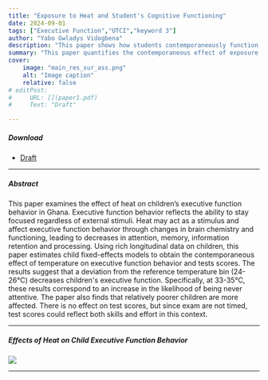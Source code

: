 ```yaml
---
title: "Exposure to Heat and Student's Cognitive Functioning" 
date: 2024-09-01
tags: ["Executive Function","UTCI","keyword 3"]
author: "Yabo Gwladys Vidogbena"
description: "This paper shows how students contemporaneously function under hot temperatures in the context of a developing country." 
summary: "This paper quantifies the contemporaneous effect of exposure to hot temperatures for children in developing countries using a novel longitudinal dataset and UTCI (temperature perceived) data." 
cover:
    image: "main_res_sur_ass.png"
    alt: "Image caption"
    relative: false
# editPost:
#     URL: [](paper1.pdf)
#     Text: "Draft"

---
```


<!-- --- -->

##### Download

+ [Draft](paper1.pdf)
<!-- + [Online appendix](appendix1.pdf) -->
<!-- + [Code and data](https://github.com/pmichaillat/job-rationing) -->

---

##### Abstract

This paper examines the effect of heat on children’s executive function behavior in Ghana. Executive function behavior reflects the ability to stay focused regardless of external stimuli. Heat may act as a stimulus and affect executive function behavior through changes in brain chemistry and functioning, leading to decreases in attention, memory, information retention and processing. Using rich longitudinal data on children, this paper estimates child fixed-effects models to obtain the contemporaneous effect of temperature on executive function behavior and tests scores. The results suggest that a deviation from the reference temperature bin (24-26°C) decreases children's executive function. Specifically, at 33-35°C, these results correspond to an increase in the likelihood of being never attentive. The paper also finds that relatively poorer children are more affected. There is no effect on test scores, but since exam are not timed, test scores could reflect both skills and effort in this context.

---

##### Effects of Heat on Child Executive Function Behavior

![](paper1.png)

---

<!-- ##### Citation -->

<!-- Author. Year. "Title." *Journal* Volume (Issue): First page–Last page. https://doi.org/paper_doi.

```BibTeX
@article{AAYY,
author = {Author},
doi = {paper_doi},
journal = {Journal},
number = {Issue},
pages = {XXX--YYY},
title ={Title},
volume = {Volume},
year = {Year}}
``` -->

<!-- --- -->

<!-- ##### Related material -->

<!-- + [Presentation slides](presentation1.pdf)
+ [Dissertation title](https://escholarship.org/uc/item/7jr3m96r) – PhD dissertation on which this paper is based.
+ [Column title](https://cep.lse.ac.uk/pubs/download/cp365.pdf) – Nontechnical column describing the paper. -->